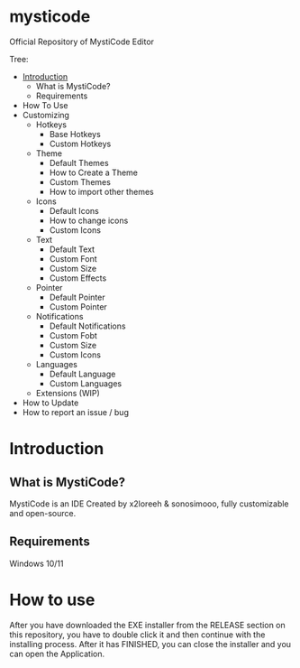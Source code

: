 # mysticode
Official Repository of MystiCode Editor


Tree:
- [Introduction](#introduction) 
   - What is MystiCode? 
   - Requirements
- How To Use
- Customizing
   - Hotkeys
       - Base Hotkeys
       - Custom Hotkeys
   - Theme
       - Default Themes
       - How to Create a Theme
       - Custom Themes
       - How to import other themes
   - Icons
       - Default Icons
       - How to change icons
       - Custom Icons
   - Text
       - Default Text
       - Custom Font
       - Custom Size
       - Custom Effects
   - Pointer
       - Default Pointer
       - Custom Pointer
   - Notifications
       - Default Notifications
       - Custom Fobt
       - Custom Size
       - Custom Icons
   - Languages
       - Default Language
       - Custom Languages
   - Extensions (WIP)
- How to Update
- How to report an issue / bug


# Introduction 

## What is MystiCode? 
MystiCode is an IDE Created by x2loreeh & sonosimooo, fully customizable and open-source.

## Requirements
Windows 10/11

# How to use
After you have downloaded the EXE installer from the RELEASE section on this repository, you have to double click it and then continue with the installing process. After it has FINISHED, you can close the installer and you can open the Application. 